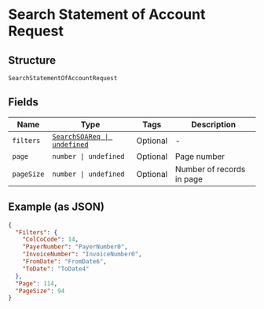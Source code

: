 
# Search Statement of Account Request

## Structure

`SearchStatementOfAccountRequest`

## Fields

| Name | Type | Tags | Description |
|  --- | --- | --- | --- |
| `filters` | [`SearchSOAReq \| undefined`](../../doc/models/search-soa-req.md) | Optional | - |
| `page` | `number \| undefined` | Optional | Page number |
| `pageSize` | `number \| undefined` | Optional | Number of records in page |

## Example (as JSON)

```json
{
  "Filters": {
    "ColCoCode": 14,
    "PayerNumber": "PayerNumber0",
    "InvoiceNumber": "InvoiceNumber0",
    "FromDate": "FromDate6",
    "ToDate": "ToDate4"
  },
  "Page": 114,
  "PageSize": 94
}
```

